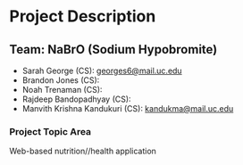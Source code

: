 # Project Description

## Team: NaBrO (Sodium Hypobromite)
- Sarah George (CS): georges6@mail.uc.edu
- Brandon Jones (CS): 
- Noah Trenaman (CS): 
- Rajdeep Bandopadhyay (CS):
- Manvith Krishna Kandukuri (CS): kandukma@mail.uc.edu


### Project Topic Area
Web-based nutrition//health application

